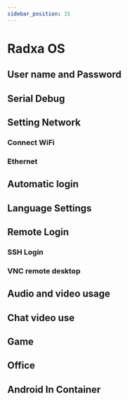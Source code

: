 ```yaml
---
sidebar_position: 15
---
```


# Radxa OS

## User name and Password

## Serial Debug

## Setting Network

### Connect WiFi

### Ethernet

## Automatic login

## Language Settings

## Remote Login

### SSH Login

### VNC remote desktop

## Audio and video usage

## Chat video use

## Game

## Office

## Android In Container

